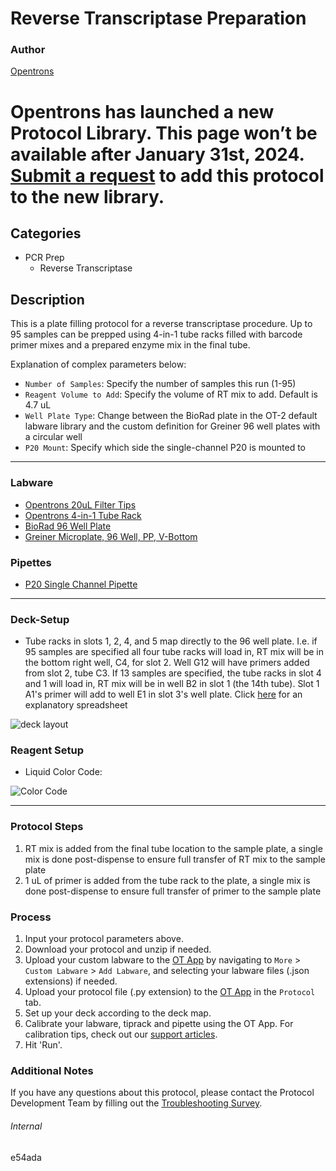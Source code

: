 # Reverse Transcriptase Preparation

### Author
[Opentrons](https://opentrons.com/)


# Opentrons has launched a new Protocol Library. This page won’t be available after January 31st, 2024. [Submit a request](https://docs.google.com/forms/d/e/1FAIpQLSdYYp9QCKow4nn0KlCVsMS3HX0eJ0N9O7-erajKvcpT0lWbSg/viewform) to add this protocol to the new library.

## Categories
* PCR Prep
	* Reverse Transcriptase

## Description
This is a plate filling protocol for a reverse transcriptase procedure. Up to 95 samples can be prepped using 4-in-1 tube racks filled with barcode primer mixes and a prepared enzyme mix in the final tube.

Explanation of complex parameters below:
* `Number of Samples`: Specify the number of samples this run (1-95)
* `Reagent Volume to Add`: Specify the volume of RT mix to add. Default is 4.7 uL
* `Well Plate Type`: Change between the BioRad plate in the OT-2 default labware library and the custom definition for Greiner 96 well plates with a circular well
* `P20 Mount`: Specify which side the single-channel P20 is mounted to

---

### Labware
* [Opentrons 20uL Filter Tips](https://shop.opentrons.com/collections/opentrons-tips/products/opentrons-200ul-filter-tips)
* [Opentrons 4-in-1 Tube Rack](https://shop.opentrons.com/4-in-1-tube-rack-set/)
* [BioRad 96 Well Plate](https://www.bio-rad.com/en-us/sku/hsp9601-hard-shell-96-well-pcr-plates-low-profile-thin-wall-skirted-white-clear?ID=hsp9601)
* [Greiner Microplate, 96 Well, PP, V-Bottom](https://shop.gbo.com/en/usa/products/bioscience/microplates/96-well-microplates/96-well-polypropylene-microplates/651201.html)

### Pipettes
* [P20 Single Channel Pipette](https://shop.opentrons.com/single-channel-electronic-pipette-p20/)

---

### Deck-Setup

* Tube racks in slots 1, 2, 4, and 5 map directly to the 96 well plate. I.e. if 95 samples are specified all four tube racks will load in, RT mix will be in the bottom right well, C4, for slot 2. Well G12 will have primers added from slot 2, tube C3. If 13 samples are specified, the tube racks in slot 4 and 1 will load in, RT mix will be in well B2 in slot 1 (the 14th tube). Slot 1 A1's primer will add to well E1 in slot 3's well plate. Click [here](https://opentrons-protocol-library-website.s3.amazonaws.com/custom-README-images/e54ada_rt/Tube+to+Plate+Mapping+for+RT.xlsx) for an explanatory spreadsheet

![deck layout](https://opentrons-protocol-library-website.s3.amazonaws.com/custom-README-images/e54ada_rt/deck_layout.png)

### Reagent Setup

* Liquid Color Code:

![Color Code](https://opentrons-protocol-library-website.s3.amazonaws.com/custom-README-images/e54ada_rt/color_code.png)

---

### Protocol Steps
1. RT mix is added from the final tube location to the sample plate, a single mix is done post-dispense to ensure full transfer of RT mix to the sample plate
2. 1 uL of primer is added from the tube rack to the plate, a single mix is done post-dispense to ensure full transfer of primer to the sample plate

### Process
1. Input your protocol parameters above.
2. Download your protocol and unzip if needed.
3. Upload your custom labware to the [OT App](https://opentrons.com/ot-app) by navigating to `More` > `Custom Labware` > `Add Labware`, and selecting your labware files (.json extensions) if needed.
4. Upload your protocol file (.py extension) to the [OT App](https://opentrons.com/ot-app) in the `Protocol` tab.
5. Set up your deck according to the deck map.
6. Calibrate your labware, tiprack and pipette using the OT App. For calibration tips, check out our [support articles](https://support.opentrons.com/en/collections/1559720-guide-for-getting-started-with-the-ot-2).
7. Hit 'Run'.

### Additional Notes
If you have any questions about this protocol, please contact the Protocol Development Team by filling out the [Troubleshooting Survey](https://protocol-troubleshooting.paperform.co/).

###### Internal
e54ada
